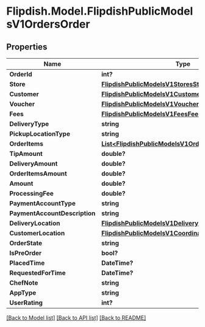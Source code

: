 # Flipdish.Model.FlipdishPublicModelsV1OrdersOrder
## Properties

Name | Type | Description | Notes
------------ | ------------- | ------------- | -------------
**OrderId** | **int?** |  | [optional] 
**Store** | [**FlipdishPublicModelsV1StoresStoreSummary**](FlipdishPublicModelsV1StoresStoreSummary.md) |  | [optional] 
**Customer** | [**FlipdishPublicModelsV1CustomersCustomerSummary**](FlipdishPublicModelsV1CustomersCustomerSummary.md) |  | [optional] 
**Voucher** | [**FlipdishPublicModelsV1VouchersVoucherSummary**](FlipdishPublicModelsV1VouchersVoucherSummary.md) |  | [optional] 
**Fees** | [**FlipdishPublicModelsV1FeesFeeSummary**](FlipdishPublicModelsV1FeesFeeSummary.md) |  | [optional] 
**DeliveryType** | **string** |  | [optional] 
**PickupLocationType** | **string** |  | [optional] 
**OrderItems** | [**List&lt;FlipdishPublicModelsV1OrdersOrderItem&gt;**](FlipdishPublicModelsV1OrdersOrderItem.md) |  | [optional] 
**TipAmount** | **double?** |  | [optional] 
**DeliveryAmount** | **double?** |  | [optional] 
**OrderItemsAmount** | **double?** |  | [optional] 
**Amount** | **double?** |  | [optional] 
**ProcessingFee** | **double?** |  | [optional] 
**PaymentAccountType** | **string** |  | [optional] 
**PaymentAccountDescription** | **string** |  | [optional] 
**DeliveryLocation** | [**FlipdishPublicModelsV1DeliveryLocation**](FlipdishPublicModelsV1DeliveryLocation.md) |  | [optional] 
**CustomerLocation** | [**FlipdishPublicModelsV1Coordinates**](FlipdishPublicModelsV1Coordinates.md) |  | [optional] 
**OrderState** | **string** |  | [optional] 
**IsPreOrder** | **bool?** |  | [optional] 
**PlacedTime** | **DateTime?** |  | [optional] 
**RequestedForTime** | **DateTime?** |  | [optional] 
**ChefNote** | **string** |  | [optional] 
**AppType** | **string** |  | [optional] 
**UserRating** | **int?** |  | [optional] 

[[Back to Model list]](../README.md#documentation-for-models) [[Back to API list]](../README.md#documentation-for-api-endpoints) [[Back to README]](../README.md)

